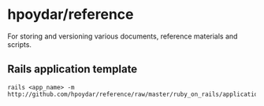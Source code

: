 # hpoydar/reference

For storing and versioning various documents, reference materials and scripts.

## Rails application template

    rails <app_name> -m http://github.com/hpoydar/reference/raw/master/ruby_on_rails/application_templates/base.rb 